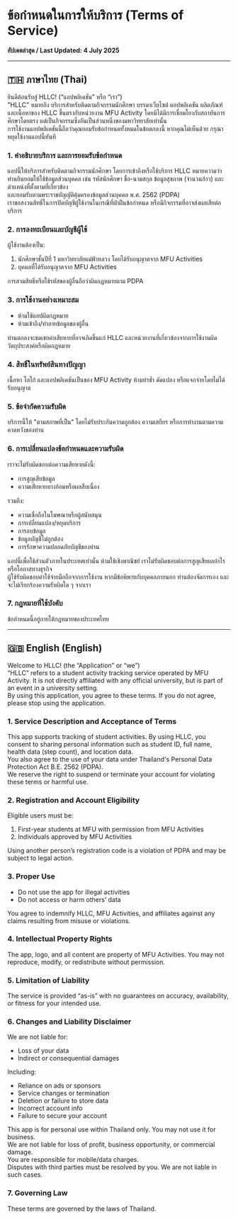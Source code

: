 # ข้อกำหนดในการให้บริการ (Terms of Service)

**อัปเดตล่าสุด / Last Updated: 4 July 2025**

---

## 🇹🇭 ภาษาไทย (Thai)

ยินดีต้อนรับสู่ HLLC! (“แอปพลิเคชัน” หรือ “เรา”)  
"HLLC" หมายถึง บริการสำหรับติดตามกิจกรรมนักศึกษา บรรดาเว็บไซต์ แอปพลิเคชัน ผลิตภัณฑ์ และเนื้อหาของ HLLC ขึ้นตรงกับหน่วยงาน MFU Activity โดยมิได้มีการเชื่อมโยงกับสถาบันการศึกษาโดยตรง แต่เป็นกิจกรรมซึ่งอันเป็นส่วนหนึ่งของมหาวิทยาลัยเท่านั้น  
การใช้งานแอปพลิเคชันนี้ถือว่าคุณยอมรับข้อกำหนดทั้งหมดในข้อตกลงนี้ หากคุณไม่เห็นด้วย กรุณาหยุดใช้งานแอปนี้ทันที

### 1. คำอธิบายบริการ และการยอมรับข้อกำหนด
แอปนี้ให้บริการสำหรับติดตามกิจกรรมนักศึกษา โดยการเข้าถึงหรือใช้บริการ HLLC หมายความว่าท่านยินยอมให้ใช้ข้อมูลส่วนบุคคล เช่น รหัสนักศึกษา ชื่อ-นามสกุล ข้อมูลสุขภาพ (จำนวนก้าว) และตำแหน่งที่ตั้งตามที่เกี่ยวข้อง  
และยอมรับตามพระราชบัญญัติคุ้มครองข้อมูลส่วนบุคคล พ.ศ. 2562 (PDPA)  
เราขอสงวนสิทธิ์ในการปิดบัญชีผู้ใช้งานในกรณีที่ฝ่าฝืนข้อกำหนด หรือมีกิจกรรมที่อาจส่งผลเสียต่อบริการ

### 2. การลงทะเบียนและบัญชีผู้ใช้
ผู้ใช้งานต้องเป็น:
1. นักศึกษาชั้นปีที่ 1 มหาวิทยาลัยแม่ฟ้าหลวง โดยได้รับอนุญาตจาก MFU Activities  
2. บุคคลที่ได้รับอนุญาตจาก MFU Activities  

การสวมสิทธิ์หรือใช้รหัสของผู้อื่นถือว่าผิดกฎหมายตาม PDPA

### 3. การใช้งานอย่างเหมาะสม
- ห้ามใช้แอปผิดกฎหมาย  
- ห้ามเข้าถึง/ทำลายข้อมูลของผู้อื่น  

ท่านตกลงจะชดเชยค่าเสียหายที่อาจเกิดขึ้นแก่ HLLC และหน่วยงานที่เกี่ยวข้องจากการใช้งานผิดวัตถุประสงค์หรือผิดกฎหมาย

### 4. สิทธิ์ในทรัพย์สินทางปัญญา
เนื้อหา โลโก้ และแอปพลิเคชันเป็นของ MFU Activity ห้ามทำซ้ำ ดัดแปลง หรือแจกจ่ายโดยไม่ได้รับอนุญาต

### 5. ข้อจำกัดความรับผิด
บริการนี้ให้ "ตามสภาพที่เป็น" โดยไม่รับประกันความถูกต้อง ความเสถียร หรือการทำงานตามความคาดหวังของท่าน

### 6. การเปลี่ยนแปลงข้อกำหนดและความรับผิด
เราจะไม่รับผิดชอบต่อความเสียหายดังนี้:
- การสูญเสียข้อมูล
- ความเสียหายทางอ้อมหรือผลสืบเนื่อง

รวมถึง:
- ความเชื่อถือในโฆษณาหรือผู้สนับสนุน
- การเปลี่ยนแปลง/หยุดบริการ
- การลบข้อมูล
- ข้อมูลบัญชีไม่ถูกต้อง
- การรักษาความปลอดภัยบัญชีของท่าน

แอปนี้เพื่อใช้ส่วนตัวภายในประเทศเท่านั้น ห้ามใช้เชิงพาณิชย์ เราไม่รับผิดชอบต่อการสูญเสียผลกำไรหรือโอกาสทางธุรกิจ  
ผู้ใช้รับผิดชอบค่าใช้จ่ายมือถือจากการใช้งาน หากมีข้อพิพาทกับบุคคลภายนอก ท่านต้องจัดการเอง และจะไม่เรียกร้องความรับผิดใด ๆ จากเรา

### 7. กฎหมายที่ใช้บังคับ
ข้อกำหนดนี้อยู่ภายใต้กฎหมายของประเทศไทย

---

## 🇬🇧 English (English)

Welcome to HLLC! (the “Application” or “we”)  
“HLLC” refers to a student activity tracking service operated by MFU Activity. It is not directly affiliated with any official university, but is part of an event in a university setting.  
By using this application, you agree to these terms. If you do not agree, please stop using the application.

### 1. Service Description and Acceptance of Terms
This app supports tracking of student activities. By using HLLC, you consent to sharing personal information such as student ID, full name, health data (step count), and location data.  
You also agree to the use of your data under Thailand's Personal Data Protection Act B.E. 2562 (PDPA).  
We reserve the right to suspend or terminate your account for violating these terms or harmful use.

### 2. Registration and Account Eligibility
Eligible users must be:
1. First-year students at MFU with permission from MFU Activities  
2. Individuals approved by MFU Activities  

Using another person’s registration code is a violation of PDPA and may be subject to legal action.

### 3. Proper Use
- Do not use the app for illegal activities  
- Do not access or harm others’ data  

You agree to indemnify HLLC, MFU Activities, and affiliates against any claims resulting from misuse or violations.

### 4. Intellectual Property Rights
The app, logo, and all content are property of MFU Activities. You may not reproduce, modify, or redistribute without permission.

### 5. Limitation of Liability
The service is provided “as-is” with no guarantees on accuracy, availability, or fitness for your intended use.

### 6. Changes and Liability Disclaimer
We are not liable for:
- Loss of your data  
- Indirect or consequential damages  

Including:
- Reliance on ads or sponsors  
- Service changes or termination  
- Deletion or failure to store data  
- Incorrect account info  
- Failure to secure your account

This app is for personal use within Thailand only. You may not use it for business.  
We are not liable for loss of profit, business opportunity, or commercial damage.  
You are responsible for mobile/data charges.  
Disputes with third parties must be resolved by you. We are not liable in such cases.

### 7. Governing Law
These terms are governed by the laws of Thailand.
